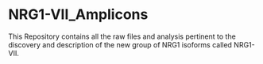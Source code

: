 # NRG1-VII_Amplicons
This Repository contains all the raw files and analysis pertinent to the discovery and description of the new group of NRG1 isoforms called NRG1-VII.
